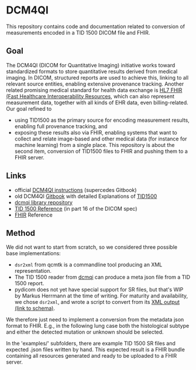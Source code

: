 # DCM4QI

This repository contains code and documentation related to conversion of measurements encoded in a TID 1500 DICOM file and FHIR.

## Goal 
The DCM4QI (DICOM for Quantitative Imaging) initiative works toward standardized formats to store quantitative results derived from medical imaging.
In DICOM, structured reports are used to achieve this, linking to all relevant source entities, enabling extensive provenance tracking.
Another related promising medical standard for health data exchange is [HL7 FHIR (Fast Healthcare Interoperability Resources](https://www.hl7.org/fhir/),
which can also represent measurement data, together with all kinds of EHR data, even billing-related.
Our goal refined to
* using TID1500 as the primary source for encoding measurement results, enabling full provenance tracking, and
* exposing these results also via FHIR, enabling systems that want to collect and relate image-based and other medical data (for instance for machine learning) from a single place.
This repository is about the second item, conversion of TID1500 files to FHIR and pushing them to a FHIR server.

## Links

* official [DCM4QI instructions](https://dicom4qi.readthedocs.io/en/latest/instructions/sr-tid1500/) (supercedes Gitbook)
* old DCM4QI [Gitbook](https://qiicr.gitbooks.io) with detailed Explanations of [TID1500](https://qiicr.gitbooks.io/dcmqi-guide/user_guide/sr.html)
* [dcmqi library repository](https://github.com/QIICR/dcmqi)
* [TID 1500 Reference](http://dicom.nema.org/medical/dicom/current/output/html/part16.html#sect_TID_1500) (in part 16 of the DICOM spec)
* [FHIR](https://www.hl7.org/fhir/) Reference

## Method

We did not want to start from scratch, so we considered three possible base implementations:
* `dsr2xml` from qcmtk is a commandline tool producing an XML representation.
* The TID 1500 reader from [dcmqi](https://github.com/QIICR/dcmqi) can produce a meta json file from a TID 1500 report.
* pydicom does not yet have special support for SR files, but that's WIP by Markus Herrmann at the time of writing.
For maturity and availability, we chose `dsr2xml`, and wrote a script to convert from its [XML output (link to schema)](https://github.com/InsightSoftwareConsortium/DCMTK/blob/master/dcmsr/data/dsr2xml.xsd).

We therefore just need to implement a conversion from the metadata json format to FHIR. E.g., in the following lung case both the histological subtype and either the detected mutation or unknown should be selected. 

In the 'examples/' subfolders, there are example TID 1500 SR files and expected .json files written by hand.
This expected result is a FHIR bundle containing all resources generated and ready to be uploaded to a FHIR server.
